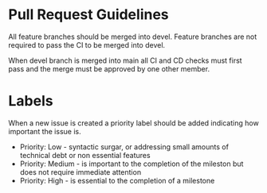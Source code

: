 # Pull Request Guidelines

All feature branches should be merged into devel. Feature branches are not required to pass the CI to be merged into devel.

When devel branch is merged into main all CI and CD checks must first pass and the merge must be approved by one other member.

# Labels

When a new issue is created a priority label should be added indicating how important the issue is.

* Priority: Low - syntactic surgar, or addressing small amounts of technical debt or non essential features
* Priority: Medium - is important to the completion of the mileston but does not require immediate attention
* Priority: High - is essential to the completion of a milestone
